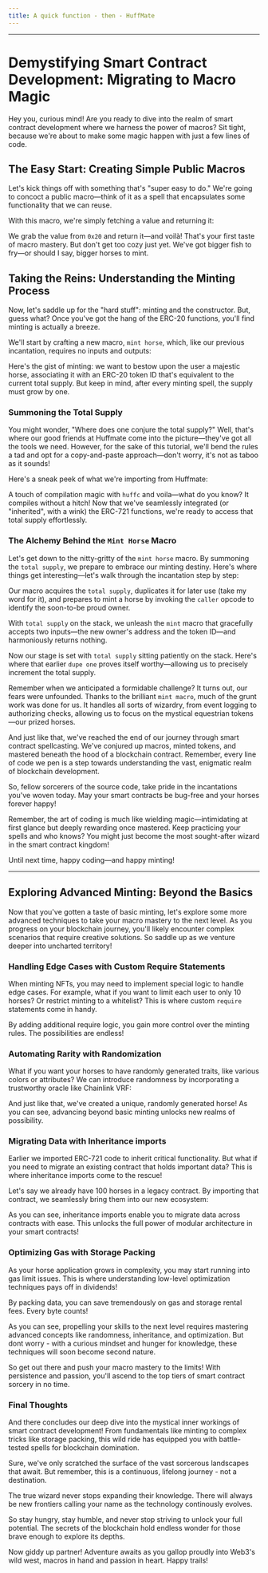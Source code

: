 ```yaml
---
title: A quick function - then - HuffMate
---
```


---

# Demystifying Smart Contract Development: Migrating to Macro Magic

Hey you, curious mind! Are you ready to dive into the realm of smart contract development where we harness the power of macros? Sit tight, because we're about to make some magic happen with just a few lines of code.

## The Easy Start: Creating Simple Public Macros

Let's kick things off with something that's "super easy to do." We're going to concoct a public macro—think of it as a spell that encapsulates some functionality that we can reuse.

With this macro, we're simply fetching a value and returning it:

We grab the value from `0x20` and return it—and voilà! That's your first taste of macro mastery. But don't get too cozy just yet. We've got bigger fish to fry—or should I say, bigger horses to mint.

## Taking the Reins: Understanding the Minting Process

Now, let's saddle up for the "hard stuff": minting and the constructor. But, guess what? Once you've got the hang of the ERC-20 functions, you'll find minting is actually a breeze.

We'll start by crafting a new macro, `mint horse`, which, like our previous incantation, requires no inputs and outputs:

Here's the gist of minting: we want to bestow upon the user a majestic horse, associating it with an ERC-20 token ID that's equivalent to the current total supply. But keep in mind, after every minting spell, the supply must grow by one.

### Summoning the Total Supply

You might wonder, "Where does one conjure the total supply?" Well, that's where our good friends at Huffmate come into the picture—they've got all the tools we need. However, for the sake of this tutorial, we'll bend the rules a tad and opt for a copy-and-paste approach—don't worry, it's not as taboo as it sounds!

Here's a sneak peek of what we're importing from Huffmate:

A touch of compilation magic with `huffc` and voila—what do you know? It compiles without a hitch! Now that we've seamlessly integrated (or "inherited", with a wink) the ERC-721 functions, we're ready to access that total supply effortlessly.

### The Alchemy Behind the `Mint Horse` Macro

Let's get down to the nitty-gritty of the `mint horse` macro. By summoning the `total supply`, we prepare to embrace our minting destiny. Here's where things get interesting—let's walk through the incantation step by step:

Our macro acquires the `total supply`, duplicates it for later use (take my word for it), and prepares to mint a horse by invoking the `caller` opcode to identify the soon-to-be proud owner.

With `total supply` on the stack, we unleash the `mint` macro that gracefully accepts two inputs—the new owner's address and the token ID—and harmoniously returns nothing.

Now our stage is set with `total supply` sitting patiently on the stack. Here's where that earlier `dupe one` proves itself worthy—allowing us to precisely increment the total supply.

Remember when we anticipated a formidable challenge? It turns out, our fears were unfounded. Thanks to the brilliant `mint macro`, much of the grunt work was done for us. It handles all sorts of wizardry, from event logging to authorizing checks, allowing us to focus on the mystical equestrian tokens—our prized horses.

And just like that, we've reached the end of our journey through smart contract spellcasting. We've conjured up macros, minted tokens, and mastered beneath the hood of a blockchain contract. Remember, every line of code we pen is a step towards understanding the vast, enigmatic realm of blockchain development.

So, fellow sorcerers of the source code, take pride in the incantations you've woven today. May your smart contracts be bug-free and your horses forever happy!

Remember, the art of coding is much like wielding magic—intimidating at first glance but deeply rewarding once mastered. Keep practicing your spells and who knows? You might just become the most sought-after wizard in the smart contract kingdom!

Until next time, happy coding—and happy minting!

---

## Exploring Advanced Minting: Beyond the Basics

Now that you've gotten a taste of basic minting, let's explore some more advanced techniques to take your macro mastery to the next level. As you progress on your blockchain journey, you'll likely encounter complex scenarios that require creative solutions. So saddle up as we venture deeper into uncharted territory!

### Handling Edge Cases with Custom Require Statements

When minting NFTs, you may need to implement special logic to handle edge cases. For example, what if you want to limit each user to only 10 horses? Or restrict minting to a whitelist? This is where custom `require` statements come in handy.

By adding additional require logic, you gain more control over the minting rules. The possibilities are endless!

### Automating Rarity with Randomization

What if you want your horses to have randomly generated traits, like various colors or attributes? We can introduce randomness by incorporating a trustworthy oracle like Chainlink VRF:

And just like that, we've created a unique, randomly generated horse! As you can see, advancing beyond basic minting unlocks new realms of possibility.

### Migrating Data with Inheritance imports

Earlier we imported ERC-721 code to inherit critical functionality. But what if you need to migrate an existing contract that holds important data? This is where inheritance imports come to the rescue!

Let's say we already have 100 horses in a legacy contract. By importing that contract, we seamlessly bring them into our new ecosystem:

As you can see, inheritance imports enable you to migrate data across contracts with ease. This unlocks the full power of modular architecture in your smart contracts!

### Optimizing Gas with Storage Packing

As your horse application grows in complexity, you may start running into gas limit issues. This is where understanding low-level optimization techniques pays off in dividends!

By packing data, you can save tremendously on gas and storage rental fees. Every byte counts!

As you can see, propelling your skills to the next level requires mastering advanced concepts like randomness, inheritance, and optimization. But dont worry - with a curious mindset and hunger for knowledge, these techniques will soon become second nature.

So get out there and push your macro mastery to the limits! With persistence and passion, you'll ascend to the top tiers of smart contract sorcery in no time.

### Final Thoughts

And there concludes our deep dive into the mystical inner workings of smart contract development! From fundamentals like minting to complex tricks like storage packing, this wild ride has equipped you with battle-tested spells for blockchain domination.

Sure, we've only scratched the surface of the vast sorcerous landscapes that await. But remember, this is a continuous, lifelong journey - not a destination.

The true wizard never stops expanding their knowledge. There will always be new frontiers calling your name as the technology continously evolves.

So stay hungry, stay humble, and never stop striving to unlock your full potential. The secrets of the blockchain hold endless wonder for those brave enough to explore its depths.

Now giddy up partner! Adventure awaits as you gallop proudly into Web3's wild west, macros in hand and passion in heart. Happy trails!

